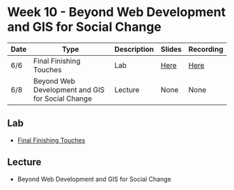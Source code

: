 # Week 10 - Beyond Web Development and GIS for Social Change

Date|Type|Description|Slides|Recording|
|---|----|-----------|------|---------|
|6/6|Final Finishing Touches|Lab|[Here](../materials/AA191_S_W10_Lab_10.pdf)|[Here](https://ucla.zoom.us/rec/share/ulqlHupWk54x0pjq03cJlOWlWYOdeXrYAjSpcbUkTiM0YVDe7AO07yu0-mw4WnzM.tb1WQ0HsINw6JJIJ)|
|6/8|Beyond Web Development and GIS for Social Change|Lecture|None|None|

## Lab

- [Final Finishing Touches](../../labs/week9-10/)

## Lecture

- Beyond Web Development and GIS for Social Change